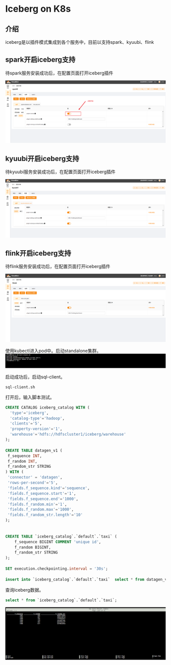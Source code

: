 # Iceberg on  K8s
## 介绍
iceberg是以插件模式集成到各个服务中，目前以支持spark、kyuubi、flink

## spark开启iceberg支持
待spark服务安装成功后，在配置页面打开iceberg插件

![img.png](../images/iceberg1.png)


## kyuubi开启iceberg支持
待kyuubi服务安装成功后，在配置页面打开iceberg插件

![img.png](../images/iceberg2.png)

## flink开启iceberg支持
待flink服务安装成功后，在配置页面打开iceberg插件

![img.png](../images/iceberg3.png)

使用kubectl进入pod中。启动standalone集群。
![img.png](../images/iceberg4.png)

启动成功后，启动sql-client。
```shell
sql-client.sh
```
打开后，输入脚本测试。
```sql
CREATE CATALOG iceberg_catalog WITH (
  'type'='iceberg',
  'catalog-type'='hadoop',
  'clients'='5',
  'property-version'='1',
  'warehouse'='hdfs://hdfscluster1/iceberg/warehouse'
);

CREATE TABLE datagen_v1 (
 f_sequence INT,
 f_random INT,
 f_random_str STRING
) WITH (
 'connector' = 'datagen',
 'rows-per-second'='5',
 'fields.f_sequence.kind'='sequence',
 'fields.f_sequence.start'='1',
 'fields.f_sequence.end'='1000',
 'fields.f_random.min'='1',
 'fields.f_random.max'='1000',
 'fields.f_random_str.length'='10'
);


CREATE TABLE `iceberg_catalog`.`default`.`taxi` (
    f_sequence BIGINT COMMENT 'unique id',
    f_random BIGINT,
    f_random_str STRING
);

SET execution.checkpointing.interval = '30s';

insert into `iceberg_catalog`.`default`.`taxi`  select * from datagen_v1;

```
查询iceberg数据。
```sql
select * from `iceberg_catalog`.`default`.`taxi`;
```
![img_1.png](../images/iceberg5.png)
